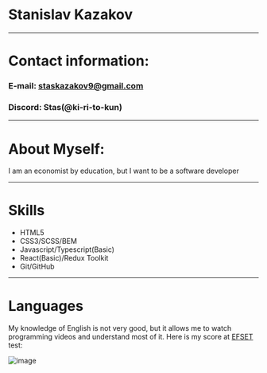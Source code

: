 # Stanislav Kazakov
***
# Contact information:
### E-mail: staskazakov9@gmail.com
### Discord: Stas(@ki-ri-to-kun)

***
# About Myself:
I am an economist by education, but I want to be a software developer
***
# Skills
* HTML5
* CSS3/SCSS/BEM
* Javascript/Typescript(Basic)
* React(Basic)/Redux Toolkit
* Git/GitHub

***
#  Languages 
My knowledge of English is not very good, but it allows me to watch programming videos and understand most of it. Here is my score at [EFSET](https://www.efset.org/quick-check/) test: 

![image](https://github.com/Ki-ri-to-kun/334/blob/main/efsetEnglish.jpg)